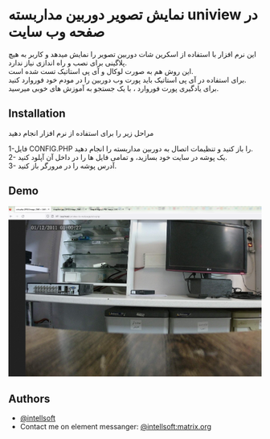 
# نمایش تصویر دوربین مداربسته uniview در صفحه وب سایت

این نرم افزار با استفاده از اسکرین شات دوربین تصویر را نمایش میدهد و کاربر به هیچ پلاگینی برای نصب و راه اندازی نیاز ندارد.  
این روش هم به صورت لوکال و آی پی استاتیک تست شده است.  
برای استفاده در آی پی استاتیک باید پورت وب دوربین را در مودم خود فوروارد کنید.  
برای یادگیری پورت فوروارد ، با یک جستجو به آموزش های خوبی میرسید.


## Installation

مراحل زیر را برای استفاده از نرم افزار انجام دهید


1-فایل CONFIG.PHP را باز کنید و تنظیمات اتصال به دوربین مداربسته را انجام دهید.  
2- یک پوشه در سایت خود بسازید، و تمامی فایل ها را در داخل آن آپلود کنید.  
3- آدرس پوشه را در مرورگر باز کنید.  


    
## Demo

![Screenshot](https://github.com/intellsoft/uniview-to-webpage/blob/main/example.png)

## Authors

- [@intellsoft](https://intellsoft.ir/)
- Contact me on element messanger: [@intellsoft:matrix.org](https://matrix.to/#/@intellsoft:matrix.org)
